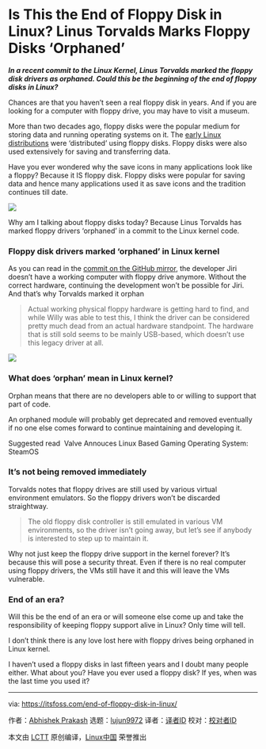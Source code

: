 [#]: collector: (lujun9972)
[#]: translator: (wxy)
[#]: reviewer: ( )
[#]: publisher: ( )
[#]: url: ( )
[#]: subject: (Is This the End of Floppy Disk in Linux? Linus Torvalds Marks Floppy Disks ‘Orphaned’)
[#]: via: (https://itsfoss.com/end-of-floppy-disk-in-linux/)
[#]: author: (Abhishek Prakash https://itsfoss.com/author/abhishek/)

Is This the End of Floppy Disk in Linux? Linus Torvalds Marks Floppy Disks ‘Orphaned’
======

_**In a recent commit to the Linux Kernel, Linus Torvalds marked the floppy disk drivers as orphaned. Could this be the beginning of the end of floppy disks in Linux?**_

Chances are that you haven’t seen a real floppy disk in years. And if you are looking for a computer with floppy drive, you may have to visit a museum.

More than two decades ago, floppy disks were the popular medium for storing data and running operating systems on it. The [early Linux distributions][1] were ‘distributed’ using floppy disks. Floppy disks were also used extensively for saving and transferring data.

Have you ever wondered why the save icons in many applications look like a floppy? Because it IS floppy disk. Floppy disks were popular for saving data and hence many applications used it as save icons and the tradition continues till date.

![][2]

Why am I talking about floppy disks today? Because Linus Torvalds has marked floppy drivers ‘orphaned’ in a commit to the Linux kernel code.

### Floppy disk drivers marked ‘orphaned’ in Linux kernel

As you can read in the [commit on the GitHub mirror][3], the developer Jiri doesn’t have a working computer with floppy drive anymore. Without the correct hardware, continuing the development won’t be possible for Jiri. And that’s why Torvalds marked it orphan

> Actual working physical floppy hardware is getting hard to find, and while Willy was able to test this, I think the driver can be considered pretty much dead from an actual hardware standpoint. The hardware that is still sold seems to be mainly USB-based, which doesn’t use this legacy driver at all.

![][4]

### What does ‘orphan’ mean in Linux kernel?

Orphan means that there are no developers able to or willing to support that part of code.

An orphaned module will probably get deprecated and removed eventually if no one else comes forward to continue maintaining and developing it.

[][5]

Suggested read  Valve Annouces Linux Based Gaming Operating System: SteamOS

### It’s not being removed immediately

Torvalds notes that floppy drives are still used by various virtual environment emulators. So the floppy drivers won’t be discarded straightway.

> The old floppy disk controller is still emulated in various VM environments, so the driver isn’t going away, but let’s see if anybody is interested to step up to maintain it.

Why not just keep the floppy drive support in the kernel forever? It’s because this will pose a security threat. Even if there is no real computer using floppy drivers, the VMs still have it and this will leave the VMs vulnerable.

### End of an era?

Will this be the end of an era or will someone else come up and take the responsibility of keeping floppy support alive in Linux? Only time will tell.

I don’t think there is any love lost here with floppy drives being orphaned in Linux kernel.

I haven’t used a floppy disks in last fifteen years and I doubt many people either. What about you? Have you ever used a floppy disk? If yes, when was the last time you used it?

--------------------------------------------------------------------------------

via: https://itsfoss.com/end-of-floppy-disk-in-linux/

作者：[Abhishek Prakash][a]
选题：[lujun9972][b]
译者：[译者ID](https://github.com/译者ID)
校对：[校对者ID](https://github.com/校对者ID)

本文由 [LCTT](https://github.com/LCTT/TranslateProject) 原创编译，[Linux中国](https://linux.cn/) 荣誉推出

[a]: https://itsfoss.com/author/abhishek/
[b]: https://github.com/lujun9972
[1]: https://itsfoss.com/earliest-linux-distros/
[2]: https://i0.wp.com/itsfoss.com/wp-content/uploads/2019/07/floppy-disk-icon-of-saving.png?resize=800%2C300&ssl=1
[3]: https://github.com/torvalds/linux/commit/47d6a7607443ea43dbc4d0f371bf773540a8f8f4
[4]: https://i1.wp.com/itsfoss.com/wp-content/uploads/2019/07/End-of-Floppy-in-Linux.png?resize=800%2C450&ssl=1
[5]: https://itsfoss.com/valve-annouces-linux-based-gaming-operating-system-steamos/
